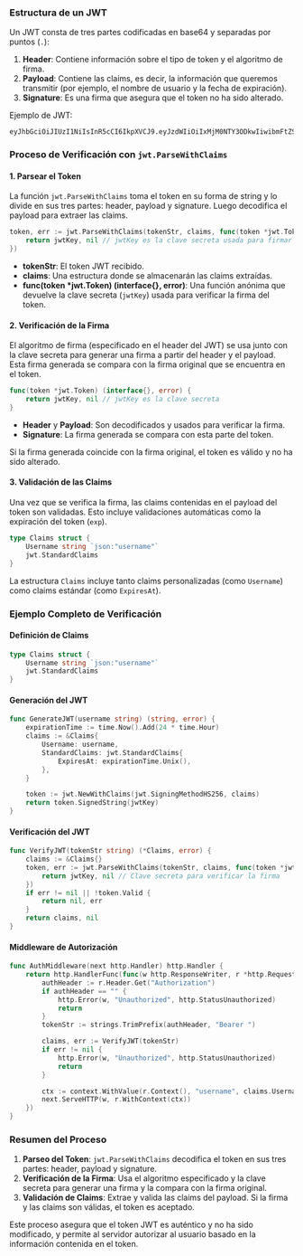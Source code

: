 ### Estructura de un JWT
Un JWT consta de tres partes codificadas en base64 y separadas por puntos (`.`):

1. **Header**: Contiene información sobre el tipo de token y el algoritmo de firma.
2. **Payload**: Contiene las claims, es decir, la información que queremos transmitir (por ejemplo, el nombre de usuario y la fecha de expiración).
3. **Signature**: Es una firma que asegura que el token no ha sido alterado.

Ejemplo de JWT:
```
eyJhbGciOiJIUzI1NiIsInR5cCI6IkpXVCJ9.eyJzdWIiOiIxMjM0NTY3ODkwIiwibmFtZSI6IkpvaG4gRG9lIiwiaWF0IjoxNTE2MjM5MDIyfQ.SflKxwRJSMeKKF2QT4fwpMeJf36POk6yJV_adQssw5c
```

### Proceso de Verificación con `jwt.ParseWithClaims`

#### 1. Parsear el Token
La función `jwt.ParseWithClaims` toma el token en su forma de string y lo divide en sus tres partes: header, payload y signature. Luego decodifica el payload para extraer las claims.

```go
token, err := jwt.ParseWithClaims(tokenStr, claims, func(token *jwt.Token) (interface{}, error) {
    return jwtKey, nil // jwtKey es la clave secreta usada para firmar el token
})
```

- **tokenStr**: El token JWT recibido.
- **claims**: Una estructura donde se almacenarán las claims extraídas.
- **func(token *jwt.Token) (interface{}, error)**: Una función anónima que devuelve la clave secreta (`jwtKey`) usada para verificar la firma del token.

#### 2. Verificación de la Firma
El algoritmo de firma (especificado en el header del JWT) se usa junto con la clave secreta para generar una firma a partir del header y el payload. Esta firma generada se compara con la firma original que se encuentra en el token.

```go
func(token *jwt.Token) (interface{}, error) {
    return jwtKey, nil // jwtKey es la clave secreta
}
```

- **Header** y **Payload**: Son decodificados y usados para verificar la firma.
- **Signature**: La firma generada se compara con esta parte del token.

Si la firma generada coincide con la firma original, el token es válido y no ha sido alterado.

#### 3. Validación de las Claims
Una vez que se verifica la firma, las claims contenidas en el payload del token son validadas. Esto incluye validaciones automáticas como la expiración del token (`exp`).

```go
type Claims struct {
    Username string `json:"username"`
    jwt.StandardClaims
}
```

La estructura `Claims` incluye tanto claims personalizadas (como `Username`) como claims estándar (como `ExpiresAt`).

### Ejemplo Completo de Verificación

#### Definición de Claims
```go
type Claims struct {
    Username string `json:"username"`
    jwt.StandardClaims
}
```

#### Generación del JWT
```go
func GenerateJWT(username string) (string, error) {
    expirationTime := time.Now().Add(24 * time.Hour)
    claims := &Claims{
        Username: username,
        StandardClaims: jwt.StandardClaims{
            ExpiresAt: expirationTime.Unix(),
        },
    }

    token := jwt.NewWithClaims(jwt.SigningMethodHS256, claims)
    return token.SignedString(jwtKey)
}
```

#### Verificación del JWT
```go
func VerifyJWT(tokenStr string) (*Claims, error) {
    claims := &Claims{}
    token, err := jwt.ParseWithClaims(tokenStr, claims, func(token *jwt.Token) (interface{}, error) {
        return jwtKey, nil // Clave secreta para verificar la firma
    })
    if err != nil || !token.Valid {
        return nil, err
    }
    return claims, nil
}
```

#### Middleware de Autorización
```go
func AuthMiddleware(next http.Handler) http.Handler {
    return http.HandlerFunc(func(w http.ResponseWriter, r *http.Request) {
        authHeader := r.Header.Get("Authorization")
        if authHeader == "" {
            http.Error(w, "Unauthorized", http.StatusUnauthorized)
            return
        }
        tokenStr := strings.TrimPrefix(authHeader, "Bearer ")

        claims, err := VerifyJWT(tokenStr)
        if err != nil {
            http.Error(w, "Unauthorized", http.StatusUnauthorized)
            return
        }

        ctx := context.WithValue(r.Context(), "username", claims.Username)
        next.ServeHTTP(w, r.WithContext(ctx))
    })
}
```

### Resumen del Proceso

1. **Parseo del Token**: `jwt.ParseWithClaims` decodifica el token en sus tres partes: header, payload y signature.
2. **Verificación de la Firma**: Usa el algoritmo especificado y la clave secreta para generar una firma y la compara con la firma original.
3. **Validación de Claims**: Extrae y valida las claims del payload. Si la firma y las claims son válidas, el token es aceptado.

Este proceso asegura que el token JWT es auténtico y no ha sido modificado, y permite al servidor autorizar al usuario basado en la información contenida en el token.
